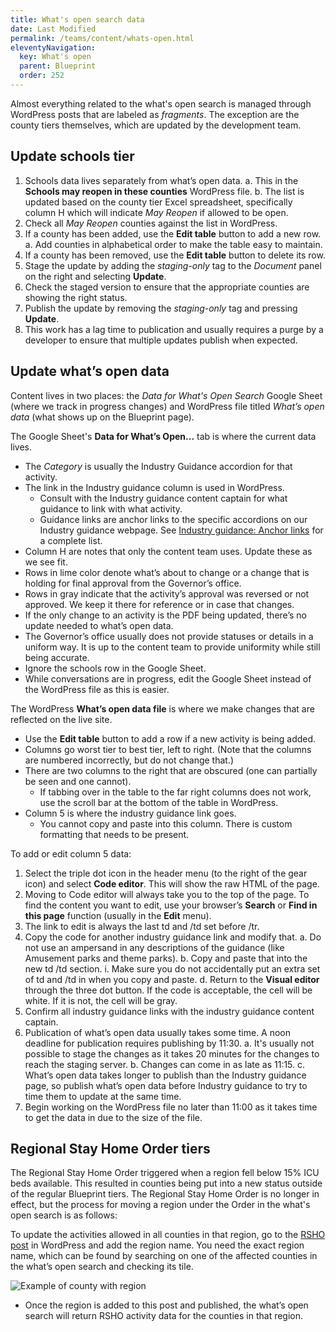 ```yaml
---
title: What's open search data
date: Last Modified 
permalink: /teams/content/whats-open.html
eleventyNavigation:
  key: What's open
  parent: Blueprint
  order: 252
---
```


Almost everything related to the what's open search is managed through WordPress posts that are labeled as _fragments_. The exception are the county tiers themselves, which are updated by the development team.

## Update schools tier

1. Schools data lives separately from what’s open data.
  a. This in the **Schools may reopen in these counties** WordPress file.
  b. The list is updated based on the county tier Excel spreadsheet, specifically column H which will indicate _May Reopen_ if allowed to be open.
2. Check all _May Reopen_ counties against the list in WordPress.
3. If a county has been added, use the **Edit table** button to add a new row.
  a. Add counties in alphabetical order to make the table easy to maintain.
4. If a county has been removed, use the **Edit table** button to delete its row.
5. Stage the update by adding the _staging-only_ tag to the _Document_ panel on the right and selecting **Update**.
6. Check the staged version to ensure that the appropriate counties are showing the right status.
7. Publish the update by removing the _staging-only_ tag and pressing **Update**.
8. This work has a lag time to publication and usually requires a purge by a developer to ensure that multiple updates publish when expected.

## Update what’s open data

Content lives in two places: the _Data for What's Open Search_ Google Sheet (where we track in progress changes) and WordPress file titled _What’s open data_ (what shows up on the Blueprint page).

The Google Sheet's **Data for What’s Open...** tab is where the current data lives.

* The _Category_ is usually the Industry Guidance accordion for that activity.
* The link in the Industry guidance column is used in WordPress.
  * Consult with the Industry guidance content captain for what guidance to link with what activity.
  * Guidance links are anchor links to the specific accordions on our Industry guidance webpage. See [Industry guidance: Anchor links](https://docs.google.com/document/d/1HQIg2FNAxGnjGs9jPFCrFXs1XvN17d_ojHrnfZvvLus/edit) for a complete list.
* Column H are notes that only the content team uses. Update these as we see fit.
* Rows in lime color denote what’s about to change or a change that is holding for final approval from the Governor’s office.
* Rows in gray indicate that the activity’s approval was reversed or not approved. We keep it there for reference or in case that changes.
* If the only change to an activity is the PDF being updated, there’s no update needed to what’s open data.
* The Governor’s office usually does not provide statuses or details in a uniform way. It is up to the content team to provide uniformity while still being accurate.
* Ignore the schools row in the Google Sheet.
* While conversations are in progress, edit the Google Sheet instead of the WordPress file as this is easier.

The WordPress **What’s open data file** is where we make changes that are reflected on the live site.

* Use the **Edit table** button to add a row if a new activity is being added.
* Columns go worst tier to best tier, left to right. (Note that the columns are numbered incorrectly, but do not change that.)
* There are two columns to the right that are obscured (one can partially be seen and one cannot).
  * If tabbing over in the table to the far right columns does not work, use the scroll bar at the bottom of the table in WordPress.
* Column 5 is where the industry guidance link goes.
  * You cannot copy and paste into this column. There is custom formatting that needs to be present.

To add or edit column 5 data:

1. Select the triple dot icon in the header menu (to the right of the gear icon) and select **Code editor**. This will show the raw HTML of the page.
2. Moving to Code editor will always take you to the top of the page. To find the content you want to edit, use your browser’s **Search** or **Find in this page** function (usually in the **Edit** menu).
3. The link to edit is always the last td and /td set before /tr.
4. Copy the code for another industry guidance link and modify that.
  a. Do not use an ampersand in any descriptions of the guidance (like Amusement parks and theme parks).
  b. Copy and paste that into the new td /td section.
    i. Make sure you do not accidentally put an extra set of td and /td in when you copy and paste.
  d. Return to the **Visual editor** through the three dot button. If the code is acceptable, the cell will be white. If it is not, the cell will be gray.
5. Confirm all industry guidance links with the industry guidance content captain.
6. Publication of what’s open data usually takes some time. A noon deadline for publication requires publishing by 11:30.
  a. It's usually not possible to stage the changes as it takes 20 minutes for the changes to reach the staging server.
  b. Changes can come in as late as 11:15.
  c. What’s open data takes longer to publish than the Industry guidance page, so publish what’s open data before Industry guidance to try to time them to update at the same time.
7. Begin working on the WordPress file no later than 11:00 as it takes time to get the data in due to the size of the file.

## Regional Stay Home Order tiers

The Regional Stay Home Order triggered when a region fell below 15% ICU beds available. This resulted in counties being put into a new status outside of the regular Blueprint tiers. The Regional Stay Home Order is no longer in effect, but the process for moving a region under the Order in the what's open search is as follows:

To update the activities allowed in all counties in that region, go to the [RSHO post](https://as-go-covid19-d-001.azurewebsites.net/wp-admin/post.php?post=7402&action=edit) in WordPress and add the region name. You need the exact region name, which can be found by searching on one of the affected counties in the what’s open search and checking its tile.

![Example of county with region](https://cagov.github.io/covid19.ca.gov-site-eng-playbook/content/images/region-example.jpg)

* Once the region is added to this post and published, the what’s open search will return RSHO activity data for the counties in that region.

